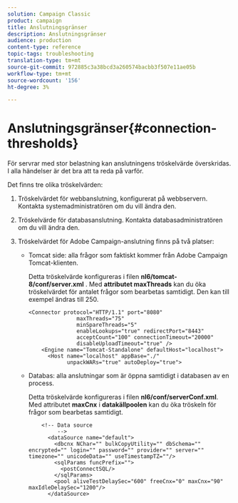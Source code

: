 ```yaml
---
solution: Campaign Classic
product: campaign
title: Anslutningsgränser
description: Anslutningsgränser
audience: production
content-type: reference
topic-tags: troubleshooting
translation-type: tm+mt
source-git-commit: 972885c3a38bcd3a260574bacbb3f507e11ae05b
workflow-type: tm+mt
source-wordcount: '156'
ht-degree: 3%

---
```



# Anslutningsgränser{#connection-thresholds}

För servrar med stor belastning kan anslutningens tröskelvärde överskridas. I alla händelser är det bra att ta reda på varför.

Det finns tre olika tröskelvärden:

1. Tröskelvärdet för webbanslutning, konfigurerat på webbservern. Kontakta systemadministratören om du vill ändra den.
1. Tröskelvärde för databasanslutning. Kontakta databasadministratören om du vill ändra den.
1. Tröskelvärdet för Adobe Campaign-anslutning finns på två platser:

   * Tomcat side: alla frågor som faktiskt kommer från Adobe Campaign Tomcat-klienten.

      Detta tröskelvärde konfigureras i filen **nl6/tomcat-8/conf/server.xml** . Med **attributet maxThreads** kan du öka tröskelvärdet för antalet frågor som bearbetas samtidigt. Den kan till exempel ändras till 250.

      ```
      <Connector protocol="HTTP/1.1" port="8080"
                     maxThreads="75"
                     minSpareThreads="5"
                     enableLookups="true" redirectPort="8443"
                     acceptCount="100" connectionTimeout="20000"
                     disableUploadTimeout="true" />
          <Engine name="Tomcat-Standalone" defaultHost="localhost">
            <Host name="localhost" appBase="./"
                  unpackWARs="true" autoDeploy="true">
      ```

   * Databas: alla anslutningar som är öppna samtidigt i databasen av en process.

      Detta tröskelvärde konfigureras i filen **nl6/conf/serverConf.xml**. Med attributet **maxCnx** i **datakällpoolen** kan du öka tröskeln för frågor som bearbetas samtidigt.

      ```
          <!-- Data source
               -->
            <dataSource name="default">
              <dbcnx NChar="" bulkCopyUtility="" dbSchema="" encrypted="" login="" password="" provider="" server="" timezone="" unicodeData="" useTimestampTZ=""/>
              <sqlParams funcPrefix="">
                <postConnectSQL/>
              </sqlParams>
              <pool aliveTestDelaySec="600" freeCnx="0" maxCnx="90" maxIdleDelaySec="1200"/>
            </dataSource>
      ```

